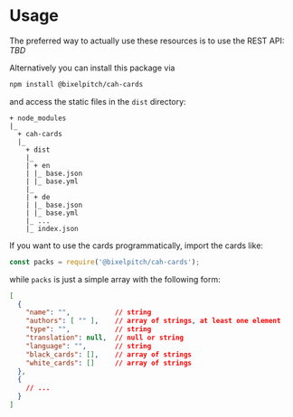 # Usage
The preferred way to actually use these resources is to use the REST API: *TBD*

Alternatively you can install this package via
````bash
npm install @bixelpitch/cah-cards
````
and access the static files in the ````dist```` directory:
````
+ node_modules
|_
  + cah-cards
  |_
    + dist
    |_
    | + en
    | |_ base.json
    | |_ base.yml
    |_
    | + de
    | |_ base.json
    | |_ base.yml
    |_ ...
    |_ index.json
````
If you want to use the cards programmatically, import the cards like:
````js
const packs = require('@bixelpitch/cah-cards');
````
while ````packs```` is just a simple array with the following form:
````json
[
  {
    "name": "",           // string
    "authors": [ "" ],    // array of strings, at least one element
    "type": "",           // string
    "translation": null,  // null or string
    "language": "",       // string
    "black_cards": [],    // array of strings
    "white_cards": []     // array of strings
  },
  {
    // ...
  }
]
````